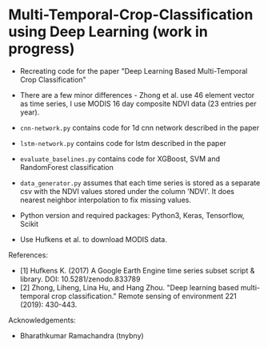 # Multi-Temporal-Crop-Classification using Deep Learning (work in progress)

* Recreating code for the paper "Deep Learning Based Multi-Temporal Crop Classification"

* There are a few minor differences - Zhong et al. use 46 element vector as time series, I use MODIS 16 day composite NDVI data (23 entries per year).

* ```cnn-network.py``` contains code for 1d cnn network described in the paper

* ```lstm-network.py``` contains code for lstm described in the paper

* ```evaluate_baselines.py``` contains code for XGBoost, SVM and RandomForest classification  

* ```data_generator.py``` assumes that each time series is stored as a separate csv with the NDVI values stored under the column 'NDVI'. It does nearest neighbor interpolation to fix missing values.

* Python version and required packages: Python3, Keras, Tensorflow, Scikit

* Use Hufkens et al. to download MODIS data.


References:
* [1] Hufkens K. (2017) A Google Earth Engine time series subset script & library. DOI: 10.5281/zenodo.833789
* [2] Zhong, Liheng, Lina Hu, and Hang Zhou. "Deep learning based multi-temporal crop classification." Remote sensing of environment 221 (2019): 430-443.

Acknowledgements:
* Bharathkumar Ramachandra (tnybny)

